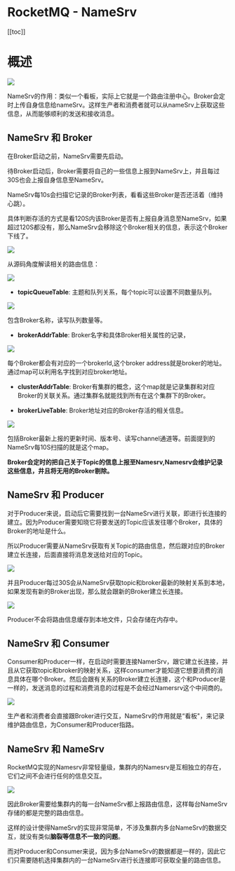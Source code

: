 # RocketMQ - NameSrv

[[toc]]

# 概述

![](/_images/micro-services/middleware/rocketmq/RocketMQ总览.png)

NameSrv的作用：类似一个看板，实际上它就是一个路由注册中心。Broker会定时上传自身信息给nameSrv。这样生产者和消费者就可以从nameSrv上获取这些信息，从而能够顺利的发送和接收消息。

## NameSrv 和 Broker

在Broker启动之前，NameSrv需要先启动。

待Broker启动后，Broker需要将自己的一些信息上报到NameSrv上，并且每过30S也会上报自身信息至NameSrv。

NameSrv每10s会扫描它记录的Broker列表，看看这些Broker是否还活着（维持心跳）。

具体判断存活的方式是看120S内该Broker是否有上报自身消息至NameSrv，如果超过120S都没有，那么NameSrv会移除这个Broker相关的信息，表示这个Broker下线了。

![](/_images/micro-services/middleware/rocketmq/NameSrv和Broker.png)

从源码角度解读相关的路由信息：

![](/_images/micro-services/middleware/rocketmq/RouteInfo.png)

* **topicQueueTable**: 主题和队列关系，每个topic可以设置不同数量队列。

![](/_images/micro-services/middleware/rocketmq/QueueData.png)

包含Broker名称，读写队列数量等。

* **brokerAddrTable**: Broker名字和具体Broker相关属性的记录，

![](/_images/micro-services/middleware/rocketmq/BrokerData.png)

每个Broker都会有对应的一个brokerld,这个broker address就是broker的地址。通过map可以利用名字找到对应broker地址。

* **clusterAddrTabIe**: Broker有集群的概念，这个map就是记录集群和对应Broker的关联关系。通过集群名就能找到所有在这个集群下的Broker。

* **brokerLiveTable**: Broker地址对应的Broker存活的相关信息。

![](/_images/micro-services/middleware/rocketmq/BrokerLivelnfo.png)

包括Broker最新上报的更新时间、版本号、读写channel通道等。前面提到的NameSrv每10S扫描的就是这个map。

**Broker会定时的把自己关于Topic的信息上报至Namesrv,Namesrv会维护记录这些信息，井且将无用的Broker剔除。**

## NameSrv 和 Producer

对于Producer来说，启动后它需要找到一台NameSrv进行关联，即进行长连接的建立。因为Producer需要知晓它将要发送的Topic应该发往哪个Broker，具体的Broker的地址是什么。

所以Producer需要从NameSrv获取有关Topic的路由信息，然后跟对应的Broker建立长连接，后面直接将消息发送给对应的Topic。

![](/_images/micro-services/middleware/rocketmq/NameSrv和Producer.png)

并且Producer每过30S会从NameSrv获取topic和broker最新的映射关系到本地，如果发现有新的Broker出现，那么就会跟新的Broker建立长连接。

![](/_images/micro-services/middleware/rocketmq/更新新的Broker连接.png)

Producer不会将路由信息缓存到本地文件，只会存储在内存中。

## NameSrv 和 Consumer

Consumer和Producer一样，在启动时需要连接NamerSrv，跟它建立长连接，并且从它获取topic和broker的映射关系，这样consumer才能知道它想要消费的消息具体在哪个Broker。然后会跟有关系的Broker建立长连接，这个和Producer是一样的，发送消息的过程和消费消息的过程是不会经过Namersrv这个中间商的。

![](/_images/micro-services/middleware/rocketmq/NameSrv和Consumer.png)

生产者和消费者会直接跟Broker进行交互，NameSrv的作用就是“看板"，来记录维护路由信息，为Consumer和Producer指路。

## NameSrv 和 NameSrv

RocketMQ实现的Namesrv非常轻量级，集群内的Namesrv是互相独立的存在，它们之间不会进行任何的信息交互。

![](/_images/micro-services/middleware/rocketmq/NameSrv和NameSrv.png)

因此Broker需要给集群内的每一台NameSrv都上报路由信息，这样每台NameSrv存储的都是完整的路由信息。

这样的设计使得NameSrv的实现非常简单，不涉及集群内多台NameSrv的数据交互，就没有类似**脑裂等信息不一致的问题**。

而对Producer和Consumer来说，因为多台NameSrv的数据都是一样的，因此它们只需要随机选择集群内的一台NameSrv进行长连接即可获取全量的路由信息。